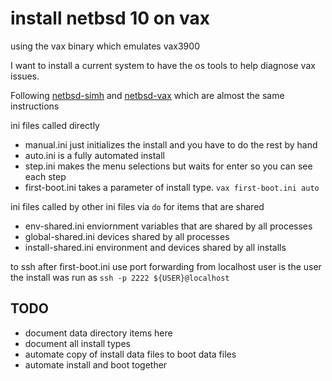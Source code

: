 # install netbsd 10 on vax
using the vax binary which emulates vax3900

I want to install a current system to have the os tools to help diagnose vax issues.

Following [netbsd-simh](https://github.com/kernelzeroday/netbsd-simh)
and [netbsd-vax](https://www.netbsd.org/ports/vax/emulator-howto.html)
which are almost the same instructions

ini files called directly
* manual.ini just initializes the install and you have to do the rest by hand
* auto.ini is a fully automated install
* step.ini makes the menu selections but waits for enter so you can see each step
* first-boot.ini takes a parameter of install type. `vax first-boot.ini auto`

ini files called by other ini files via `do` for items that are shared
* env-shared.ini enviornment variables that are shared by all processes
* global-shared.ini devices shared by all processes
* install-shared.ini environment and devices shared by all installs


to ssh after first-boot.ini use port forwarding from localhost
user is the user the install was run as
`ssh -p 2222 ${USER}@localhost`

## TODO

* document data directory items here
* document all install types
* automate copy of install data files to boot data files
* automate install and boot together 
